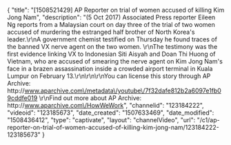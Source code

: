 {
    "title": "[1508521429] AP Reporter on trial of women accused of killing Kim Jong Nam",
    "description": "(5 Oct 2017) Associated Press reporter Eileen Ng reports from a Malaysian court on day three of the trial of two women accused of murdering the estranged half brother of North Korea's leader.\r\nA government chemist testified on Thursday he found traces of the banned VX nerve agent on the two women. \r\nThe testimony was the first evidence linking VX to Indonesian Siti Aisyah and Doan Thi Huong of Vietnam, who are accused of smearing the nerve agent on Kim Jong Nam's face in a brazen assassination inside a crowded airport terminal in Kuala Lumpur on February 13.\r\n\r\n\r\nYou can license this story through AP Archive: http:\/\/www.aparchive.com\/metadata\/youtube\/7f32dafe812b2a6097e1fb09cddfe019 \r\nFind out more about AP Archive: http:\/\/www.aparchive.com\/HowWeWork",
    "channelid": "123184222",
    "videoid": "123185673",
    "date_created": "1507633469",
    "date_modified": "1508436412",
    "type": "captivate",
    "layout": "channelVideo",
    "url": "\/c1\/ap-reporter-on-trial-of-women-accused-of-killing-kim-jong-nam\/123184222-123185673"
}